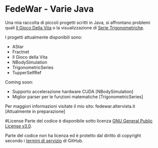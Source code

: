 # FedeWar - Varie Java

Una mia raccolta di piccoli progetti scritti in Java, si affrontano problemi quali [Il Gioco Della Vita](https://it.wikipedia.org/wiki/Gioco_della_vita) o la visualizzazione di [Serie Trigonometriche](https://it.wikipedia.org/wiki/Serie_di_Fourier).

I progetti attualmente disponibili sono:
* AStar
* Fractnet
* Il Gioco della Vita
* NBodySimulation
* TrigonometricSeries
* TupperSelfRef

Coming soon:
* Supporto accelerazione hardware CUDA [NBodySimulation]
* Miglior parser per le funzioni matematiche [TrigonometricSeries]

Per maggiori informazioni visitate il mio sito: fedewar.altervista.it [Attualmente in preparazione]

#License
Parte del codice è disponibile sotto licenza [GNU General Public License v3.0](http://www.gnu.org/licenses/gpl-howto.html).

Parte del codice non ha licenza ed è protetto dal diritto di copyright secondo i [termini di servizio](https://help.github.com/articles/github-terms-of-service/#f-copyright-and-content-ownership) di GitHub.
